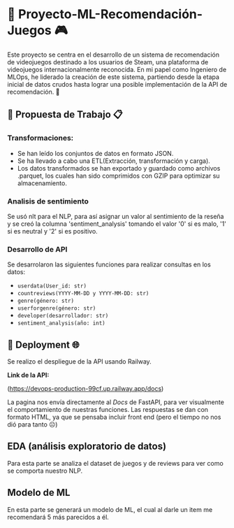 # 🚀 Proyecto-ML-Recomendación-Juegos 🎮

Este proyecto se centra en el desarrollo de un sistema de recomendación de videojuegos destinado a los usuarios de Steam, una plataforma de videojuegos internacionalmente reconocida. En mi papel como Ingeniero de MLOps, he liderado la creación de este sistema, partiendo desde la etapa inicial de datos crudos hasta lograr una posible implementación de la API de recomendación. 👾

## 💼 Propuesta de Trabajo 📋
### Transformaciones:

- Se han leído los conjuntos de datos en formato JSON.
- Se ha llevado a cabo una ETL(Extracción, transformación y carga).
- Los datos transformados se han exportado y guardado como archivos .parquet, los cuales han sido comprimidos con GZIP para optimizar su almacenamiento.

### Analisis de sentimiento

Se usó nlt para el NLP, para así asignar un valor al sentimiento de la reseña y se creó la columna 'sentiment_analysis' tomando el valor '0' si es malo, '1' si es neutral y '2' si es positivo.

### Desarrollo de API
Se desarrolaron las siguientes funciones para realizar consultas en los datos:

- `userdata(User_id: str)`
- `countreviews(YYYY-MM-DD y YYYY-MM-DD: str)`
- `genre(género: str)`
- `userforgenre(género: str)`
- `developer(desarrollador: str)`
- `sentiment_analysis(año: int)`

## 🚀 Deployment 🌐
Se realizo el despliegue de la API usando Railway.

**Link de la API:**

(https://devops-production-99cf.up.railway.app/docs)

La pagina nos envía directamente al *Docs* de FastAPI, para ver visualmente el comportamiento de nuestras funciones.
Las respuestas se dan con formato HTML, ya que se pensaba incluir front end (pero el tiempo no nos dió para tanto ☹️)

## EDA (análisis exploratorio de datos)
Para esta parte se analiza el dataset de juegos y de reviews para ver como se comporta nuestro NLP.

## Modelo de ML
En esta parte se generará un modelo de ML, el cual al darle un item me recomendará 5 más parecidos a él.
